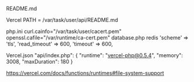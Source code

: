 README.md

Vercel PATH = /var/task/user/api/README.md

php.ini
	curl.cainfo="/var/task/user/cacert.pem"
	openssl.cafile="/var/runtime/ca-cert.pem"
database.php redis
            'scheme' => 'tls',
            'read_timeout' => 600,
            'timeout' => 600,

Vercel.json
        "api/index.php": {
            "runtime": "vercel-php@0.5.4",
            "memory": 3008,
            "maxDuration": 180
        }

https://vercel.com/docs/functions/runtimes#file-system-support